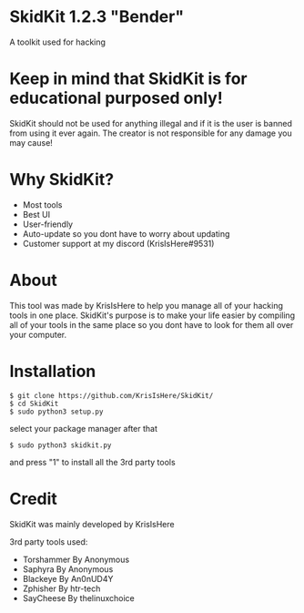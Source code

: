 # SkidKit 1.2.3 "Bender"
A toolkit used for hacking

# Keep in mind that SkidKit is for educational purposed only!
SkidKit should not be used for anything illegal and if it is the user is banned from using it ever again.
The creator is not responsible for any damage you may cause!

# Why SkidKit?
- Most tools
- Best UI
- User-friendly
- Auto-update so you dont have to worry about updating
- Customer support at my discord (KrisIsHere#9531)

# About
This tool was made by KrisIsHere to help you manage all of your hacking tools in one place.
SkidKit's purpose is to make your life easier by compiling all of your tools in the same place so you dont have to look for them all over your computer.

# Installation
```
$ git clone https://github.com/KrisIsHere/SkidKit/
$ cd SkidKit
$ sudo python3 setup.py
```
select your package manager after that
```
$ sudo python3 skidkit.py
```
and press "1" to install all the 3rd party tools

# Credit
SkidKit was mainly developed by KrisIsHere

3rd party tools used:
- Torshammer By Anonymous
- Saphyra By Anonymous
- Blackeye By An0nUD4Y
- Zphisher By htr-tech
- SayCheese By thelinuxchoice
